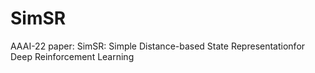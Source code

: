 # SimSR
AAAI-22 paper: SimSR: Simple Distance-based State Representationfor Deep Reinforcement Learning
